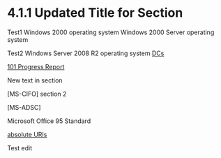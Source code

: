 <html dir="LTR" xmlns:mshelp="http://msdn.microsoft.com/mshelp" xmlns:ddue="http://ddue.schemas.microsoft.com/authoring/2003/5" xmlns:xlink="http://www.w3.org/1999/xlink" xmlns:tool="http://www.microsoft.com/tooltip">
 <body>
 <div id="header">
 <h1 class="heading">4.1.1 Updated Title for Section</h1>
 </div>
 <div id="mainSection">
 <div id="mainBody">
 <div id="allHistory" class="saveHistory"></div>
 <div id="sectionSection0" class="section" name="collapseableSection">
 

<p>Test1 Windows 2000 operating system Windows 2000 Server
operating system </p>

<p>Test2 Windows Server 2008 R2 operating system <a href="f6104033-4e55-48ec-9da1-1b5b736b4dec.md#gt_76a05049-3531-4abd-aec8-30e19954b4bd">DCs</a> </p>

<p><a href="f6104033-4e55-48ec-9da1-1b5b736b4dec.md#gt_ba472b15-c5d2-44f4-99dd-7fb9c5ceee66">101 Progress Report</a>
</p>

<p>New text in section </p>

<p><mshelp:link keywords="304222da-d5b8-4f03-8a28-3c9808b3fe72" tabindex="0">[MS-CIFO]</mshelp:link>
section <mshelp:link keywords="a5517a6d-9a49-4d4e-8afe-f96537b611d5" tabindex="0">2</mshelp:link></p>

<p><mshelp:link keywords="9abb5e97-123d-4da9-9557-b353ab79b830" tabindex="0">[MS-ADSC]</mshelp:link>
</p>

<p>Microsoft Office 95 Standard </p>

<p><a href="f6104033-4e55-48ec-9da1-1b5b736b4dec.md#gt_a57a147f-1dc4-4cdf-932c-ea9a4be9ef0f">absolute URIs</a> </p>

<p>Test edit</p>


 </div>
 </div>
 </div>
 </body>
</html>